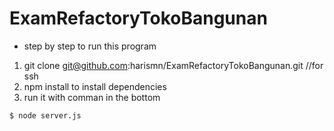 # ExamRefactoryTokoBangunan

* step by step to run this program
 1. git clone git@github.com:harismn/ExamRefactoryTokoBangunan.git //for ssh
 2. npm install to install dependencies
 3. run it with comman in the bottom
```
$ node server.js
```